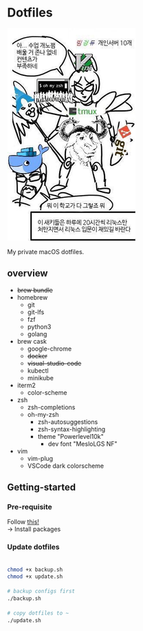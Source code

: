 # Dotfiles
![vimprincess](docs/vimprincess.jpg)

My private macOS dotfiles.

## overview

- ~~brew bundle~~
- homebrew
  - git
  - git-lfs
  - fzf
  - python3
  - golang
- brew cask
  - google-chrome
  - ~~docker~~
  - ~~visual-studio-code~~
  - kubectl
  - minikube
- iterm2
  - color-scheme
- zsh
  - zsh-completions
  - oh-my-zsh
    - zsh-autosuggestions
    - zsh-syntax-highlighting
    - theme "Powerlevel10k"
      - dev font "MesloLGS NF"
- vim
  - vim-plug
  - VSCode dark colorscheme

## Getting-started

### Pre-requisite

Follow [this!](./docs/guide.md)  
-> Install packages

### Update dotfiles

```bash

chmod +x backup.sh
chmod +x update.sh

# backup configs first
./backup.sh

# copy dotfiles to ~
./update.sh

```
